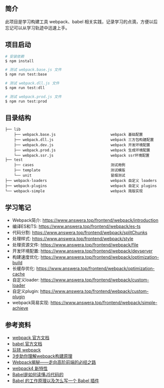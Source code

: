 ## 简介

此项目是学习构建工具 webpack、babel 相关实践，记录学习的点滴，方便以后忘记可以从学习轨迹中迅速上手。

## 项目启动

```bash
# 安装依赖
$ npm install

# 测试 webpack.base.js 文件
$ npm run test:base

# 测试 webpack.dll.js 文件
$ npm run test:dll

# 测试 webpack.prod.js 文件
$ npm run test:prod
```

## 目录结构

```
├── lib
    ├── webpack.base.js                         webpack 基础配置
    ├── webpack.dll.js                          webpack 三方包构建配置          
    ├── webpack.dev.js                          webpack 开发环境配置
    ├── webpack.prod.js                         webpack 生成环境配置
    └── webpack.ssr.js                          webpack ssr环境配置
├── test
    ├── cases                                   测试用例
    ├── template                                测试模版          
    └── unit                                    冒烟测试
├── webpack-loaders                             webpack 自定义 loaders
├── webpack-plugins                             webpack 自定义 plugins
└── webpack-simple                              webpack 简版实现
```

## 学习笔记

- Webpack简介: https://www.answera.top/frontend/webpack/introduction
- 编译ES和TS: https://www.answera.top/frontend/webpack/es-ts
- 代码分割: https://www.answera.top/frontend/webpack/splitChunks
- 处理样式: https://www.answera.top/frontend/webpack/style
- 处理资源文件: https://www.answera.top/frontend/webpack/file
- 开发环境配置: https://www.answera.top/frontend/webpack/devserver
- 构建速度优化: https://www.answera.top/frontend/webpack/optimization-build
- 长缓存优化: https://www.answera.top/frontend/webpack/optimization-cache
- 自定义loader: https://www.answera.top/frontend/webpack/custom-loader
- 自定义plugin: https://www.answera.top/frontend/webpack/custom-plugin
- webpack简易实现: https://www.answera.top/frontend/webpack/simple-achieve

## 参考资料

- [webpack 官方文档](https://webpack.js.org/)
- [babel 官方文档](https://babeljs.io/)
- [玩转 webpack](https://time.geekbang.org/course/intro/100028901)
- [3步助你理解webpack构建原理](https://learn.kaikeba.com/catalog/211875)
- [Webpack揭秘——走向高阶前端的必经之路 ](https://juejin.im/post/6844903685407916039)
- [webpack4 新特性](https://lz5z.com/webpack4-new/)
- [Babel是如何读懂JS代码的](https://zhuanlan.zhihu.com/p/27289600)
- [Babel 的工作原理以及怎么写一个 Babel 插件](https://cloud.tencent.com/developer/article/1520124)
